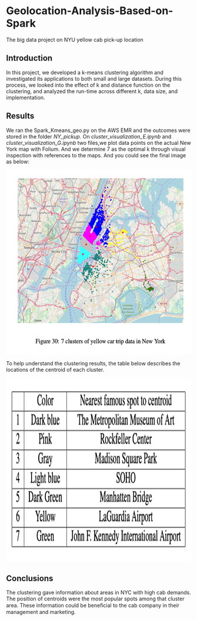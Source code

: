 # Geolocation-Analysis-Based-on-Spark
The big data project on NYU yellow cab pick-up location
## Introduction
In this project, we developed a k-means clustering algorithm and investigated its applications to both small and large datasets. During this process, we looked into the effect of k and distance function on the clustering, and analyzed the run-time across different k, data size, and implementation. 
## Results 
We ran the Spark_Kmeans_geo.py on the AWS EMR and the outcomes were stored in the folder _NY_pickup_. On *cluster_visualization_E.ipynb* and *cluster_visualization_G.ipynb* two files,we plot data points on the actual New York map with Folium. And we determine 7 as the optimal k through visual inspection with references to the maps. And you could see the final image as below:  
<p align="center">
  <img width="600" height="500" src="https://github.com/HzzzYJane/Geolocation-Analysis-Based-on-Spark/blob/master/7%20clusters.png">
</p>
To help understand the clustering results, the table below describes the locations of the centroid of each cluster.
<p align="center">
  <img width="600" height="500" src="https://github.com/HzzzYJane/Geolocation-Analysis-Based-on-Spark/blob/master/cluster%20centroids%20table.png">
</p>

## Conclusions  
The clustering gave information about areas in NYC with high cab demands. The position of centroids were the most popular spots among that cluster area. These information could be beneﬁcial to the cab company in their management and marketing.




